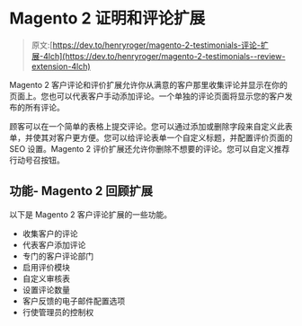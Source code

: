 # Magento 2 证明和评论扩展

> 原文:[https://dev.to/henryroger/magento-2-testimonials-评论-扩展-4lch](https://dev.to/henryroger/magento-2-testimonials--review-extension-4lch)

Magento 2 客户评论和评价扩展允许你从满意的客户那里收集评论并显示在你的页面上。您也可以代表客户手动添加评论。一个单独的评论页面将显示您的客户发布的所有评论。

顾客可以在一个简单的表格上提交评论。您可以通过添加或删除字段来自定义此表单，并使其对客户更方便。您可以给评论表单一个自定义标题，并配置评价页面的 SEO 设置。Magento 2 评价扩展还允许你删除不想要的评论。您可以自定义推荐行动号召按钮。

## [](#features-magento-2-review-extension)功能- Magento 2 回顾扩展

以下是 Magento 2 客户评论扩展的一些功能。

*   收集客户的评论
*   代表客户添加评论
*   专门的客户评论部门
*   启用评价模块
*   自定义审核表
*   设置评论数量
*   客户反馈的电子邮件配置选项
*   行使管理员的控制权